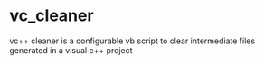vc_cleaner
==========

vc++ cleaner is a configurable vb script to clear intermediate files generated in a visual c++ project
